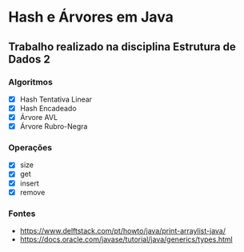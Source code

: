 # Hash e Árvores em Java

## Trabalho realizado na disciplina Estrutura de Dados 2

### Algoritmos
- [X] Hash Tentativa Linear
- [X] Hash Encadeado
- [X] Árvore AVL
- [X] Árvore Rubro-Negra

### Operações
- [X] size
- [X] get
- [X] insert
- [X] remove

### Fontes
- https://www.delftstack.com/pt/howto/java/print-arraylist-java/
- https://docs.oracle.com/javase/tutorial/java/generics/types.html
